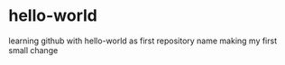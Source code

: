 # hello-world
learning github with hello-world as first repository name
making my first small change
